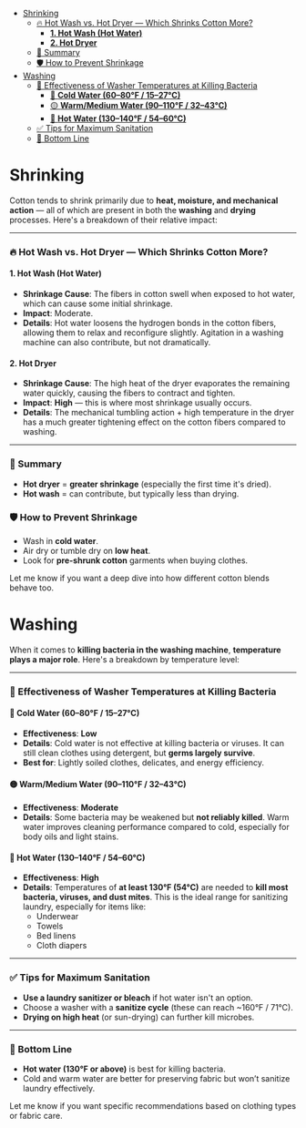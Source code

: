 - [Shrinking](#shrinking)
    - [🔥 Hot Wash vs. Hot Dryer — Which Shrinks Cotton More?](#-hot-wash-vs-hot-dryer--which-shrinks-cotton-more)
      - [**1. Hot Wash (Hot Water)**](#1-hot-wash-hot-water)
      - [**2. Hot Dryer**](#2-hot-dryer)
    - [🧼 Summary](#-summary)
    - [🛡️ How to Prevent Shrinkage](#️-how-to-prevent-shrinkage)
- [Washing](#washing)
    - [🦠 Effectiveness of Washer Temperatures at Killing Bacteria](#-effectiveness-of-washer-temperatures-at-killing-bacteria)
      - [🔵 **Cold Water (60–80°F / 15–27°C)**](#-cold-water-6080f--1527c)
      - [🟡 **Warm/Medium Water (90–110°F / 32–43°C)**](#-warmmedium-water-90110f--3243c)
      - [🔴 **Hot Water (130–140°F / 54–60°C)**](#-hot-water-130140f--5460c)
    - [✅ Tips for Maximum Sanitation](#-tips-for-maximum-sanitation)
    - [🧪 Bottom Line](#-bottom-line)

# Shrinking

Cotton tends to shrink primarily due to **heat, moisture, and mechanical action** — all of which are present in both the **washing** and **drying** processes. Here's a breakdown of their relative impact:

---

### 🔥 Hot Wash vs. Hot Dryer — Which Shrinks Cotton More?

#### **1. Hot Wash (Hot Water)**

- **Shrinkage Cause**: The fibers in cotton swell when exposed to hot water, which can cause some initial shrinkage.
- **Impact**: Moderate.
- **Details**: Hot water loosens the hydrogen bonds in the cotton fibers, allowing them to relax and reconfigure slightly. Agitation in a washing machine can also contribute, but not dramatically.

#### **2. Hot Dryer**

- **Shrinkage Cause**: The high heat of the dryer evaporates the remaining water quickly, causing the fibers to contract and tighten.
- **Impact**: **High** — this is where most shrinkage usually occurs.
- **Details**: The mechanical tumbling action + high temperature in the dryer has a much greater tightening effect on the cotton fibers compared to washing.

---

### 🧼 Summary

- **Hot dryer** = **greater shrinkage** (especially the first time it's dried).
- **Hot wash** = can contribute, but typically less than drying.

### 🛡️ How to Prevent Shrinkage

- Wash in **cold water**.
- Air dry or tumble dry on **low heat**.
- Look for **pre-shrunk cotton** garments when buying clothes.

Let me know if you want a deep dive into how different cotton blends behave too.

# Washing

When it comes to **killing bacteria in the washing machine**, **temperature plays a major role**. Here's a breakdown by temperature level:

---

### 🦠 Effectiveness of Washer Temperatures at Killing Bacteria

#### 🔵 **Cold Water (60–80°F / 15–27°C)**

- **Effectiveness**: **Low**
- **Details**: Cold water is not effective at killing bacteria or viruses. It can still clean clothes using detergent, but **germs largely survive**.
- **Best for**: Lightly soiled clothes, delicates, and energy efficiency.

#### 🟡 **Warm/Medium Water (90–110°F / 32–43°C)**

- **Effectiveness**: **Moderate**
- **Details**: Some bacteria may be weakened but **not reliably killed**. Warm water improves cleaning performance compared to cold, especially for body oils and light stains.

#### 🔴 **Hot Water (130–140°F / 54–60°C)**

- **Effectiveness**: **High**
- **Details**: Temperatures of **at least 130°F (54°C)** are needed to **kill most bacteria, viruses, and dust mites**. This is the ideal range for sanitizing laundry, especially for items like:
  - Underwear
  - Towels
  - Bed linens
  - Cloth diapers

---

### ✅ Tips for Maximum Sanitation

- **Use a laundry sanitizer or bleach** if hot water isn't an option.
- Choose a washer with a **sanitize cycle** (these can reach ~160°F / 71°C).
- **Drying on high heat** (or sun-drying) can further kill microbes.

---

### 🧪 Bottom Line

- **Hot water (130°F or above)** is best for killing bacteria.
- Cold and warm water are better for preserving fabric but won’t sanitize laundry effectively.

Let me know if you want specific recommendations based on clothing types or fabric care.
